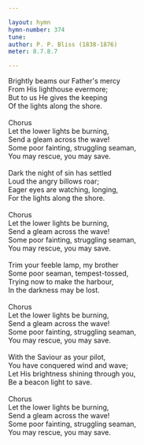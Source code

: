 ```yaml
---

layout: hymn
hymn-number: 374
tune: 
author: P. P. Bliss (1838-1876)
meter: 8.7.8.7

---
```

Brightly beams our Father's mercy<br>From His lighthouse evermore;<br>But to us He gives the keeping<br>Of the lights along the shore.<br><br>Chorus<br>Let the lower lights be burning,<br>Send a gleam across the wave!<br>Some poor fainting, struggling seaman,<br>You may rescue, you may save.<br><br>Dark the night of sin has settled<br>Loud the angry billows roar;<br>Eager eyes are watching, longing,<br>For the lights along the shore.<br><br>Chorus<br>Let the lower lights be burning,<br>Send a gleam across the wave!<br>Some poor fainting, struggling seaman,<br>You may rescue, you may save.<br><br>Trim your feeble lamp, my brother<br>Some poor seaman, tempest-tossed,<br>Trying now to make the harbour,<br>In the darkness may be lost.<br><br>Chorus<br>Let the lower lights be burning,<br>Send a gleam across the wave!<br>Some poor fainting, struggling seaman,<br>You may rescue, you may save.<br><br>With the Saviour as your pilot,<br>You have conquered wind and wave;<br>Let His brightness shining through you,<br>Be a beacon light to save.<br><br>Chorus<br>Let the lower lights be burning,<br>Send a gleam across the wave!<br>Some poor fainting, struggling seaman,<br>You may rescue, you may save.<br><br><br>

